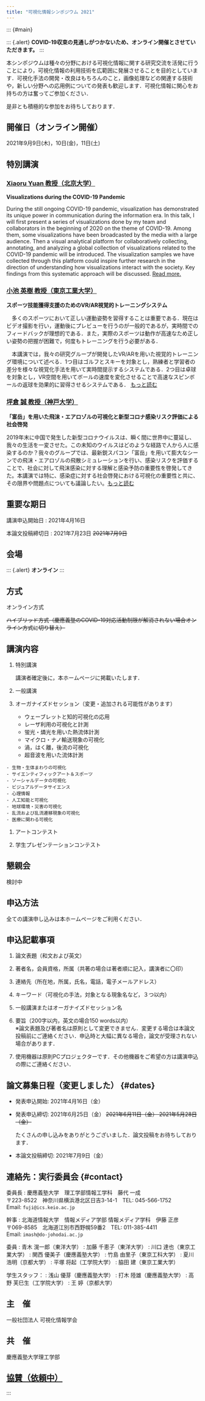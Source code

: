 ```yaml
---
title: "可視化情報シンポジウム 2021"
---
```


<!-- -->

::: {#main}

::: {.alert}
**COVID-19収束の見通しがつかないため、オンライン開催とさせていただきます。**
:::

本シンポジウムは種々の分野における可視化情報に関する研究交流を活発に行うことにより，可視化情報の利用技術を広範囲に発展させることを目的としています．可視化手法の開発・改良はもちろんのこと，画像処理などの関連する技術や，新しい分野への応用例についての発表も歓迎します．可視化情報に関心をお持ちの方は奮ってご参加ください．

是非とも積極的な参加をお待ちしております．

## 開催日（オンライン開催）

2021年9月9日(木)，10日(金)，11日(土)

## 特別講演

### [Xiaoru Yuan 教授（北京大学）](keynote.html#xiaoru)

**Visualizations during the COVID-19 Pandemic**

During the still ongoing COVID-19 pandemic, visualization has demonstrated its unique power in communication during the information era. In this talk, I will first present a series of visualizations done by my team and collaborators in the beginning of 2020 on the theme of COVID-19. Among them, some visualizations have been broadcasted by the media with a large audience. Then a visual analytical platform for collaboratively collecting, annotating, and analyzing a global collection of visualizations related to the COVID-19 pandemic will be introduced. The visualization samples we have collected through this platform could inspire further research in the direction of understanding how visualizations interact with the society. Key findings from this systematic approach will be discussed. [Read more.](keynote.html#xiaoru)

### [小池 英樹 教授（東京工業大学）](keynote.html#koike)

**スポーツ技能獲得支援のためのVR/AR視覚的トレーニングシステム**

　多くのスポーツにおいて正しい運動姿勢を習得することは重要である．現在はビデオ撮影を行い，運動後にプレビューを行うのが一般的であるが，実時間でのフィードバックが理想的である．また，実際のスポーツは動作が高速なため正しい姿勢の把握が困難で，何度もトレーニングを行う必要がある．

　本講演では，我々の研究グループが開発したVR/ARを用いた視覚的トレーニング環境について述べる．1つ目はゴルフとスキーを対象とし，熟練者と学習者の差分を様々な視覚化手法を用いて実時間提示するシステムである．2つ目は卓球を対象とし，VR空間を用いてボールの速度を変化させることで高速なスピンボールの返球を効果的に習得させるシステムである． [もっと読む](keynote.html#koike)

### [坪倉 誠 教授（神戸大学）](keynote.html#tsubokura)
**「富岳」を用いた飛沫・エアロゾルの可視化と新型コロナ感染リスク評価による社会啓発**

2019年末に中国で発生した新型コロナウイルスは、瞬く間に世界中に蔓延し、我々の生活を一変させた。この未知のウイルスはどのような経路で人から人に感染するのか？我々のグループでは、最新鋭スパコン「富岳」を用いて膨大なシーンでの飛沫・エアロゾルの飛散シミュレーションを行い、感染リスクを評価することで、社会に対して飛沫感染に対する理解と感染予防の重要性を啓発してきた。本講演では特に、感染症に対する社会啓発における可視化の重要性と共に、その限界や問題点についても議論したい。[もっと読む](keynote.html#tsubokura)


## 重要な期日

講演申込開始日
: 2021年4月16日

本論文投稿締切日
: 2021年7月23日 ~~2021年7月9日~~


## 会場

::: {.alert}
**オンライン**
:::

<!--
慶應義塾大学日吉キャンパス来往舎<br/>
〒223-8521神奈川県横浜市港北区日吉4丁目1-1<br/>
[日吉キャンパス](http://www.hc.keio.ac.jp/ja/hiyoshi_campus/guide/) / 来往舎
-->

## 方式

オンライン方式

~~ハイブリッド方式（慶應義塾のCOVID-19対応活動制限が解消されない場合オンライン方式に切り替え）~~

## 講演内容

1. 特別講演

    講演者確定後に，本ホームページに掲載いたします．

1. 一般講演

1. オーガナイズドセッション（変更・追加される可能性があります）

    - ウェーブレットと知的可視化の応用
    - レーザ利用の可視化と計測
    - 蛍光・燐光を用いた熱流体計測
    - マイクロ・ナノ輸送現象の可視化
    - 渦，はく離，後流の可視化
    - 超音波を用いた流体計測
<!--- 混相流と可視化 -->
<!--- 音と振動の可視化 -->
<!--- 流体機械に関連した物理現象の可視化 -->
    - 生物・生体まわりの可視化
    - サイエンティフィックアート＆スポーツ
    - ソーシャルデータの可視化
    - ビジュアルデータサイエンス
    - 心理情報
    - 人工知能と可視化
    - 地球環境・災害の可視化
    - 乱流および乱流遷移現象の可視化
    - 医療に関わる可視化

1. アートコンテスト

1. 学生プレゼンテーションコンテスト

## 懇親会

検討中

<!-- 来往舎内ファカルティラウンジで開催予定 **-->

<!-- ## [ホームページ](https://www.vsj.jp/symp2021/) （近日公開） -->

## 申込方法

全ての講演申し込みは本ホームページをご利用ください．

## 申込記載事項

1. 論文表題（和文および英文）

1. 著者名，会員資格，所属（共著の場合は著者順に記入，講演者に〇印）

1. 連絡先（所在地，所属，氏名，電話，電子メールアドレス）

1. キーワード（可視化の手法，対象となる現象名など，３つ以内）

1. 一般講演またはオーガナイズドセッション名

1. 要旨（200字以内，英文の場合150 words以内）<br/>
    ※論文表題及び著者名は原則として変更できません．変更する場合は本論文投稿前にご連絡ください．申込時と大幅に異なる場合，論文が受理されない場合があります．

1. 使用機器は原則PCプロジェクターです．その他機器をご希望の方は講演申込の際にご連絡ください．

## 論文募集日程（変更しました） {#dates}

- 発表申込開始: 2021年4月16日（金）

- 発表申込締切: 2021年6月25日（金） ~~2021年6月11日（金） 2021年5月28日（金）~~

    たくさんの申し込みをありがとうございました．論文投稿をお待ちしております．

- 本論文投稿締切: 2021年7月9日（金）

## 連絡先：実行委員会 {#contact}

委員長
: 慶應義塾大学　理工学部情報工学科　藤代 一成</br>
    〒223-8522　神奈川県横浜港北区日吉3-14-1　TEL: 045-566-1752<br/>
    Email: `fuji@ics.keio.ac.jp`

幹事
: 北海道情報大学　情報メディア学部 情報メディア学科　伊藤 正彦</br>
    〒069-8585　北海道江別市西野幌59番2　TEL: 011-385-4411<br/>
    Email: `imash@do-johodai.ac.jp`

委員
: 青木 滉一郎（東洋大学）
: 加藤 千恵子（東洋大学）
: 川口 達也（東京工業大学）
: 関西 優美子（慶應義塾大学）
: 竹島 由里子（東京工科大学）
: 夏川 浩明（京都大学）
: 平塚 将起（工学院大学）
: 脇田 建（東京工業大学）

学生スタッフ：
: 浅山 優芽（慶應義塾大学）
: 打木 陸雄（慶應義塾大学）
: 高野 芙巳生（工学院大学）
: 王 婷（京都大学）

<!--
アートコンテスト担当（第48回）：
: 東洋大学 青木 滉一郎
: 東洋大学 加藤千恵子
-->


## 主　催

一般社団法人 可視化情報学会

## 共　催

慶應義塾大学理工学部

## [協賛（依頼中）](support.html)

:::
